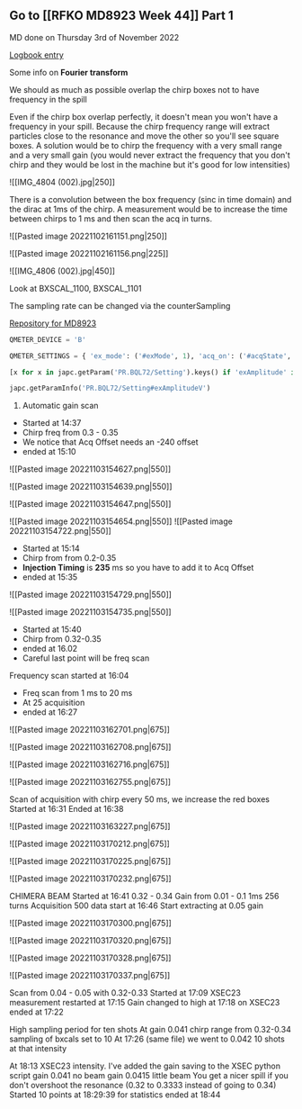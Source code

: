 ## Go to [[RFKO MD8923 Week 44]] Part 1

MD done on Thursday 3rd of November 2022

[Logbook entry](https://logbook.cern.ch/elogbook-server/GET/showEventInLogbook/3644863)

Some info on **Fourier transform**

We should as much as possible overlap the chirp boxes not to have frequency in the spill

Even if the chirp box overlap perfectly, it doesn't mean you won't have a frequency in your spill. Because the chirp frequency range will extract particles close to the resonance and move the other so you'll see square boxes.
A solution would be to chirp the frequency with a very small range and a very small gain (you would never extract the frequency that you don't chirp and they would be lost in the machine but it's good for low intensities)

![[IMG_4804 (002).jpg|250]]

There is a convolution between the box frequency (sinc in time domain) and the dirac at 1ms of the chirp. A measurement would be to increase the time between chirps to 1 ms and then scan the acq in turns.


![[Pasted image 20221102161151.png|250]]

![[Pasted image 20221102161156.png|225]]

![[IMG_4806 (002).jpg|450]]

Look at BXSCAL_1100, BXSCAL_1101

The sampling rate can be changed via the counterSampling

[Repository for MD8923](https://gitlab.cern.ch/tbass/md-8923/-/blob/master/script.ipynb)

```python
QMETER_DEVICE = 'B'

QMETER_SETTINGS = { 'ex_mode': ('#exMode', 1), 'acq_on': ('#acqState', 1), 'acq_mode': ('#acqMode', 0), 'det_fft_window': ('#fftWindowFunction', 2), 'n_measurements': ('#nbOfMeas', 12), 'n_turns': ('#nbOfTurns', 1024), 'interval': ('#acqPeriod', 6), 'from': ('#acqOffset', 482+170), 'ex_h_amplitude': ('#exAmplitudeH', 0.06), 'ex_v_amplitude': ('#exAmplitudeV', 0.06), 'ex_h_enable': ('#exEnableH', 'True'), 'ex_v_enable': ('#exEnableV', 'False'), 'chirp_h_start': ('#chirpStartFreqH', 0.23), 'chirp_h_stop': ('#chirpStopFreqH', 0.27), 'chirp_v_start': ('#chirpStartFreqV', 0.25), 'chirp_v_stop': ('#chirpStopFreqV', 0.40), 'bias_h': ('#biasH', 0), 'bias_v': ('#biasV', 0), 'time_const_1h': ('#timeConstant1H', 1), 'time_const_2h': ('#timeConstant2H', 1), 'time_const_1v': ('#timeConstant1V', 1), 'time_const_2v': ('#timeConstant2V', 1), 'DC_det_1': ('#DCdet1', 0), 'DC_det_2': ('#DCdet2', 0), 'ex_pattern': ('#exPattern', 1), }

[x for x in japc.getParam('PR.BQL72/Setting').keys() if 'exAmplitude' in x]

japc.getParamInfo('PR.BQL72/Setting#exAmplitudeV')
```

1) Automatic gain scan
* Started at 14:37
* Chirp freq from 0.3 - 0.35
* We notice that Acq Offset needs an -240 offset
* ended at 15:10


![[Pasted image 20221103154627.png|550]]

![[Pasted image 20221103154639.png|550]]

![[Pasted image 20221103154647.png|550]]

![[Pasted image 20221103154654.png|550]]
![[Pasted image 20221103154722.png|550]]

* Started at 15:14
* Chirp from from 0.2-0.35
* **Injection Timing** is **235** ms so you have to add it to Acq Offset
* ended at 15:35

![[Pasted image 20221103154729.png|550]]

![[Pasted image 20221103154735.png|550]]

* Started at 15:40
* Chirp from 0.32-0.35
* ended at 16.02
* Careful last point will be freq scan

Frequency scan started at 16:04
* Freq scan from 1 ms to 20 ms
* At 25 acquisition
* ended at 16:27

![[Pasted image 20221103162701.png|675]]

![[Pasted image 20221103162708.png|675]]

![[Pasted image 20221103162716.png|675]]

![[Pasted image 20221103162755.png|675]]

Scan of acquisition with chirp every 50 ms, we increase the red boxes
Started at 16:31
Ended at 16:38



![[Pasted image 20221103163227.png|675]]

![[Pasted image 20221103170212.png|675]]

![[Pasted image 20221103170225.png|675]]

![[Pasted image 20221103170232.png|675]]

CHIMERA BEAM
Started at 16:41
0.32 - 0.34
Gain from 0.01 - 0.1
1ms
256 turns
Acquisition 500
data start at 16:46
Start extracting at 0.05 gain

![[Pasted image 20221103170300.png|675]]

![[Pasted image 20221103170320.png|675]]

![[Pasted image 20221103170328.png|675]]

![[Pasted image 20221103170337.png|675]]


Scan from 0.04 - 0.05 with 0.32-0.33 
Started at 17:09
XSEC23 measurement restarted at 17:15
Gain changed to high at 17:18 on XSEC23
ended at 17:22


High sampling period for ten shots
At gain 0.041
chirp range from 0.32-0.34
sampling of bxcals set to 10
At 17:26 (same file) we went to 0.042
10 shots at that intensity

At 18:13 XSEC23 intensity. I've added the gain saving to the XSEC python script
gain 0.041 no beam
gain 0.0415 little beam
You get a nicer spill if you don't overshoot the resonance (0.32 to 0.3333 instead of going to 0.34)
Started 10 points at 18:29:39 for statistics
ended at 18:44
